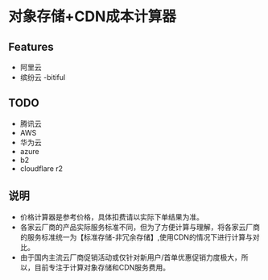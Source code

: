 # 对象存储+CDN成本计算器

## Features

- 阿里云
- 缤纷云 -bitiful

## TODO

- 腾讯云
- AWS
- 华为云
- azure
- b2
- cloudflare r2

## 说明
- 价格计算器是参考价格，具体扣费请以实际下单结果为准。
- 各家云厂商的产品实际服务标准不同，但为了方便计算与理解，将各家云厂商的服务标准统一为【标准存储-非冗余存储】,使用CDN的情况下进行计算与对比。
- 由于国内主流云厂商促销活动或仅针对新用户/首单优惠促销力度极大，所以，目前专注于计算对象存储和CDN服务费用。

